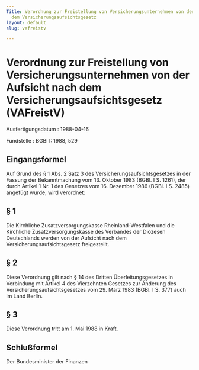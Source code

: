 ```yaml
---
Title: Verordnung zur Freistellung von Versicherungsunternehmen von der Aufsicht nach
  dem Versicherungsaufsichtsgesetz
layout: default
slug: vafreistv

---
```


# Verordnung zur Freistellung von Versicherungsunternehmen von der Aufsicht nach dem Versicherungsaufsichtsgesetz (VAFreistV)

Ausfertigungsdatum
:   1988-04-16

Fundstelle
:   BGBl I: 1988, 529



## Eingangsformel

Auf Grund des § 1 Abs. 2 Satz 3 des Versicherungsaufsichtsgesetzes in
der Fassung der Bekanntmachung vom 13. Oktober 1983 (BGBl. I S. 1261),
der durch Artikel 1 Nr. 1 des Gesetzes vom 16. Dezember 1986 (BGBl. I
S. 2485) angefügt wurde, wird verordnet:


## § 1

Die Kirchliche Zusatzversorgungskasse Rheinland-Westfalen und die
Kirchliche Zusatzversorgungskasse des Verbandes der Diözesen
Deutschlands werden von der Aufsicht nach dem
Versicherungsaufsichtsgesetz freigestellt.


## § 2

Diese Verordnung gilt nach § 14 des Dritten Überleitungsgesetzes in
Verbindung mit Artikel 4 des Vierzehnten Gesetzes zur Änderung des
Versicherungsaufsichtsgesetzes vom 29. März 1983 (BGBl. I S. 377) auch
im Land Berlin.


## § 3

Diese Verordnung tritt am 1. Mai 1988 in Kraft.


## Schlußformel

Der Bundesminister der Finanzen


